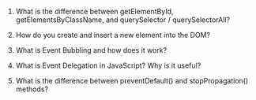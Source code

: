 1. What is the difference between getElementById, getElementsByClassName, and querySelector / querySelectorAll?


2. How do you create and insert a new element into the DOM?


3. What is Event Bubbling and how does it work?


4. What is Event Delegation in JavaScript? Why is it useful?


5. What is the difference between preventDefault() and stopPropagation() methods?